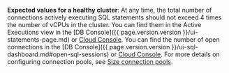 **Expected values for a healthy cluster**: At any time, the total number of connections actively executing SQL statements should not exceed 4 times the number of vCPUs in the cluster. You can find them in the Active Executions view in the [DB Console]({{ page.version.version }}/ui-statements-page.md) or [Cloud Console](https://www.cockroachlabs.com/docs/cockroachcloud/statements-page). You can find the number of open connections in the [DB Console]({{ page.version.version }}/ui-sql-dashboard.md#open-sql-sessions) or [Cloud Console](metrics-sql.md#open-sql-sessions). For more details on configuring connection pools, see [Size connection pools](connection-pooling.html#size-connection-pools).